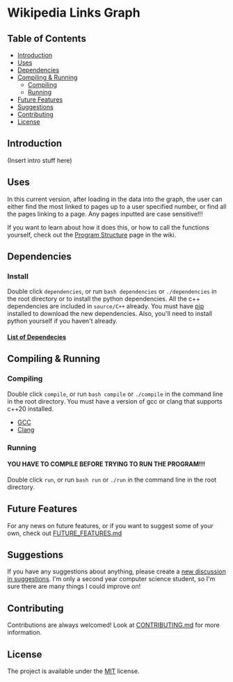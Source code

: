 # Wikipedia Links Graph

## Table of Contents

- [Introduction](#introduction)
- [Uses](#uses)
- [Dependencies](#dependencies)
- [Compiling & Running](#compiling--running)
  - [Compiling](#compiling)
  - [Running](#running)
- [Future Features](#future-features)
- [Suggestions](#suggestions)
- [Contributing](#contributing)
- [License](#license)

## Introduction

(Insert intro stuff here)

## Uses

In this current version, after loading in the data into the graph, the user can either find the most linked to pages up to a user specified number, or find all the pages linking to a page. Any pages inputted are case sensitive!!!

If you want to learn about how it does this, or how to call the functions yourself, check out the [Program Structure](https://github.com/Huckdirks/Wikipedia_Links_Graph/wiki/Program-Structure#c) page in the wiki.
## Dependencies

### Install

Double click `dependencies`, or run `bash dependencies` or `./dependencies` in the root directory or to install the python dependencies. All the c++ dependencies are included in `source/C++` already. You must have [pip](https://pip.pypa.io/en/stable/installation/) installed to download the new dependencies. Also, you'll need to install python yourself if you haven't already.

#### [List of Dependecies](DEPENDENCIES.md)

## Compiling & Running

### Compiling

Double click `compile`, or run `bash compile` or `./compile` in the command line in the root directory. You must have a version of gcc or clang that supports c++20 installed.

- [GCC](https://gcc.gnu.org/)
- [Clang](https://clang.llvm.org/)

### Running

#### YOU HAVE TO COMPILE BEFORE TRYING TO RUN THE PROGRAM!!!

Double click `run`, or run `bash run` or `./run` in the command line in the root directory.

## Future Features

For any news on future features, or if you want to suggest some of your own, check out [FUTURE_FEATURES.md](FUTURE_FEATURES.md)

## Suggestions

If you have any suggestions about anything, please create a [new discussion in suggestions](https://github.com/Huckdirks/Wikipedia_Graph/discussions/new?category=suggestions). I'm only a second year computer science student, so I'm sure there are many things I could improve on!

## Contributing

Contributions are always welcomed! Look at [CONTRIBUTING.md](CONTRIBUTING.md) for more information.

## License

The project is available under the [MIT](https://opensource.org/licenses/MIT) license.
